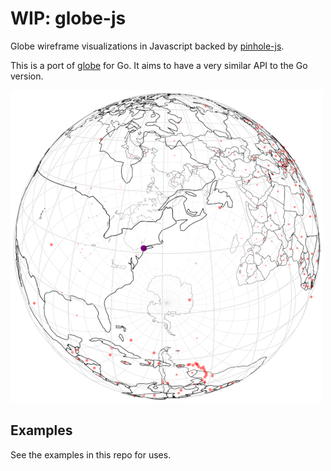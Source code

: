 # WIP: globe-js

Globe wireframe visualizations in Javascript backed by
[pinhole-js](https://github.com/tidwall/pinhole-js).

This is a port of [globe](https://github.com/mmcloughlin/globe) for Go. It aims to have a very similar API to the Go version.

![cities](./cities.png)

## Examples
See the examples in this repo for uses.

